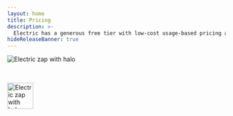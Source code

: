 ```yaml
---
layout: home
title: Pricing
description: >-
  Electric has a generous free tier with low-cost usage-based pricing and additional support for teams that need to ship faster.
hideReleaseBanner: true
---
```


<script setup>
import Section from './src/components/home/Section.vue'
import PricingCard from './src/components/pricing/PricingCard.vue'
import { data as pricing } from './data/pricing.data.ts'
</script>

<p class="intro-zap-container hidden-lg">
  <img src="/img/home/zap-with-halo.svg"
      alt="Electric zap with halo"
      class="intro-zap"
  />
</p>
<p class="intro-zap-container block-lg">
  <img src="/img/home/zap-with-halo.svg"
      alt="Electric zap with halo"
      class="intro-zap-sm"
  />
</p>

<Section :actions="[]">
  <template #title>
    Scalable pricing for
    <span class="no-wrap">teams of all sizes</span>
  </template>
  <template #tagline>
    <a href="/product/cloud">Electric Cloud</a> has a generous free tier with scalable,
    <span class="no-wrap">usage-based</span> <span class="no-wrap">pricing-tiers</span> and <span class="no-wrap-lg">additional support to get</span> <span class="no-wrap">teams into</span> <span class="no-wrap">production faster</span>.
  </template>
  <div class="pricing-grid">
    <!-- Main Pricing Tiers -->
    <PricingCard
      v-for="tier in pricing.tiers"
      :key="tier.slug"
      :name="tier.name"
      :price="tier.price"
      :period="tier.period"
      :operations="tier.operations"
      :shapes="tier.shapes"
      :sources="tier.sources"
      :gbProcessed="tier.gbProcessed"
      :featuresLabel="tier.featuresLabel"
      :features="tier.features"
      :contactNote="tier.contactNote"
      :ctaText="tier.ctaText"
      :ctaHref="tier.ctaHref"
      :ctaTheme="tier.ctaTheme"
    />
    <!-- Divider -->
    <div class="pricing-divider"></div>
    <!-- Accelerate Service -->
    <PricingCard
      v-for="service in pricing.services"
      :key="service.slug"
      :name="service.name"
      :price="service.price"
      :period="service.period"
      :proposition="service.proposition"
      :description="service.description"
      :features="service.features"
      :ctaText="service.ctaText"
      :ctaHref="service.ctaHref"
      :ctaTheme="service.ctaTheme"
      priceColor="ddn"
    />
  </div>
</Section>

<style scoped>
.intro-zap-sm {
  height: 60px;
  margin: 32px auto -12px;
}
@media (max-width: 767px) {
  .intro-zap-sm {
    height: 52px;
  }
}

.pricing-grid {
  margin: 40px 0 40px;
  display: grid;
  grid-template-columns: 1fr 1fr 1fr 2px 1fr;
  gap: 24px;
  align-items: start;
}

.pricing-divider {
  width: 0.5px;
  margin: 8px 0;
  background: rgba(255, 255, 255, 0.1);
  justify-self: center;
  align-self: stretch;
}

/* Responsive Design */
@media (max-width: 1149px) and (min-width: 806px) {
  .pricing-grid {
    grid-template-columns: 1fr 1fr 1fr;
    gap: 24px;
  }
  
  .pricing-divider {
    display: none;
  }
  
  .pricing-card:has(.service-content) {
    grid-column: 1 / -1;
  }
}

@media (max-width: 805px) and (min-width: 530px) {
  .pricing-grid {
    grid-template-columns: 1fr 1fr;
    gap: 22px;
  }
  
  .pricing-divider {
    display: none;
  }
}

@media (max-width: 529px) {
  .pricing-grid {
    grid-template-columns: 1fr;
    gap: 24px;
  }

  .pricing-divider {
    display: none;
  }
  
  .pricing-card:has(.service-content) {
    grid-column: 1;
    margin-top: 0;
  }
}
</style>
